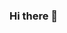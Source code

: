 ### Hi there 👋

<!--
**federicores/federicores** is a ✨ _special_ ✨ repository because its `README.md` (this file) appears on your GitHub profile.

Here are some ideas to get you started:

- 🔭 Estoy trabajando sobre un sistema de recomendacion para cuando una empresa solicita llenar una vacante 
- 🌱 Estoy terminando una capacitacion en machine learning con soyHenry
- 👯 Me capacite en machine learning con DS4A Correllation One en Colombia
- 🤔 Tengo amplia experiencia programando en visual FoxPro y en el manejo de SQL
- 💬 Puedes preguntarme lo que quieras saber sobre Python
- 📫 Estoy capacitado para Exploracion, Limpieza, Diagramas y Analisis de Datos
